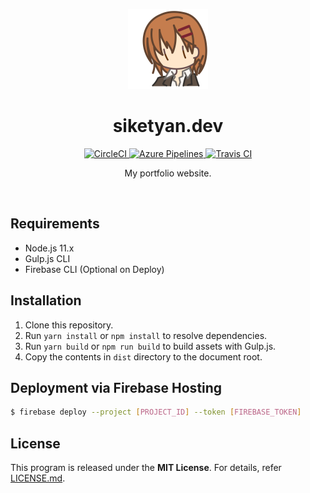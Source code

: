 <p align="center">
  <img src="src/assets/master.svg" alt="Icon" width="128" height="128">
</p>

<h1 align="center">siketyan.dev</h1>

<p align="center">
  <a href="https://circleci.com/gh/Siketyan/siketyan.dev">
    <img src="https://circleci.com/gh/Siketyan/siketyan.dev.svg?style=svg" alt="CircleCI">
  </a>
  <a href="https://dev.azure.com/siketyan-org/siketyan.dev/_build/latest?definitionId=1&branchName=master">
    <img src="https://dev.azure.com/siketyan-org/siketyan.dev/_apis/build/status/Siketyan.siketyan.dev?branchName=master" alt="Azure Pipelines">
  </a>
  <a href="https://travis-ci.com/Siketyan/siketyan.dev">
    <img src="https://travis-ci.com/Siketyan/siketyan.dev.svg?branch=master" alt="Travis CI">
  </a>
</p>

<p align="center">
  My portfolio website.
</p>

<br>

## Requirements
- Node.js 11.x
- Gulp.js CLI
- Firebase CLI (Optional on Deploy)

## Installation
1. Clone this repository.
2. Run `yarn install` or `npm install` to resolve dependencies.
3. Run `yarn build` or `npm run build` to build assets with Gulp.js.
4. Copy the contents in `dist` directory to the document root.

## Deployment via Firebase Hosting
```sh
$ firebase deploy --project [PROJECT_ID] --token [FIREBASE_TOKEN]
```

## License
This program is released under the **MIT License**.
For details, refer [LICENSE.md](LICENSE.md).

